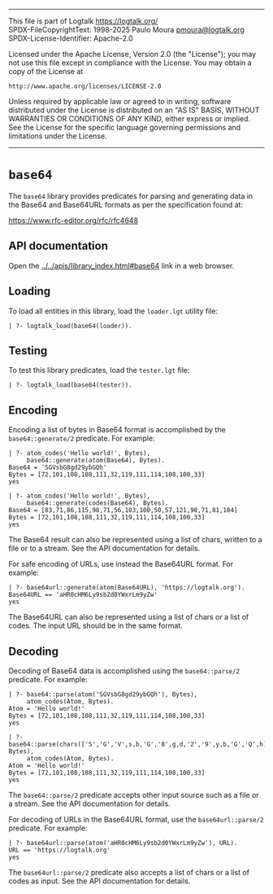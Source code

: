 ________________________________________________________________________

This file is part of Logtalk <https://logtalk.org/>  
SPDX-FileCopyrightText: 1998-2025 Paulo Moura <pmoura@logtalk.org>  
SPDX-License-Identifier: Apache-2.0

Licensed under the Apache License, Version 2.0 (the "License");
you may not use this file except in compliance with the License.
You may obtain a copy of the License at

    http://www.apache.org/licenses/LICENSE-2.0

Unless required by applicable law or agreed to in writing, software
distributed under the License is distributed on an "AS IS" BASIS,
WITHOUT WARRANTIES OR CONDITIONS OF ANY KIND, either express or implied.
See the License for the specific language governing permissions and
limitations under the License.
________________________________________________________________________


`base64`
========

The `base64` library provides predicates for parsing and generating data in
the Base64 and Base64URL formats as per the specification found at:

https://www.rfc-editor.org/rfc/rfc4648


API documentation
-----------------

Open the [../../apis/library_index.html#base64](../../apis/library_index.html#base64)
link in a web browser.


Loading
-------

To load all entities in this library, load the `loader.lgt` utility file:

	| ?- logtalk_load(base64(loader)).


Testing
-------

To test this library predicates, load the `tester.lgt` file:

	| ?- logtalk_load(base64(tester)).


Encoding
--------

Encoding a list of bytes in Base64 format is accomplished by the
`base64::generate/2` predicate. For example:

	| ?- atom_codes('Hello world!', Bytes),
	     base64::generate(atom(Base64), Bytes).
	Base64 = 'SGVsbG8gd29ybGQh'
	Bytes = [72,101,108,108,111,32,119,111,114,108,100,33]
	yes

	| ?- atom_codes('Hello world!', Bytes),
	     base64::generate(codes(Base64), Bytes).
	Base64 = [83,71,86,115,98,71,56,103,100,50,57,121,98,71,81,104]
	Bytes = [72,101,108,108,111,32,119,111,114,108,100,33]
	yes

The Base64 result can also be represented using a list of chars, written to
a file or to a stream. See the API documentation for details.

For safe encoding of URLs, use instead the Base64URL format. For example:

	| ?- base64url::generate(atom(Base64URL), 'https://logtalk.org').
	Base64URL == 'aHR0cHM6Ly9sb2d0YWxrLm9yZw'
	yes

The Base64URL can also be represented using a list of chars or a list of codes.
The input URL should be in the same format.	


Decoding
--------

Decoding of Base64 data is accomplished using the `base64::parse/2` predicate.
For example:

	| ?- base64::parse(atom('SGVsbG8gd29ybGQh'), Bytes),
	     atom_codes(Atom, Bytes).
	Atom = 'Hello world!'
	Bytes = [72,101,108,108,111,32,119,111,114,108,100,33]
	yes

	| ?- base64::parse(chars(['S','G','V',s,b,'G','8',g,d,'2','9',y,b,'G','Q',h]), Bytes),
	     atom_codes(Atom, Bytes).
	Atom = 'Hello world!'
	Bytes = [72,101,108,108,111,32,119,111,114,108,100,33]
	yes

The `base64::parse/2` predicate accepts other input source such as a file or a
stream. See the API documentation for details.

For decoding of URLs in the Base64URL format, use the `base64url::parse/2`
predicate. For example:

	| ?- base64url::parse(atom('aHR0cHM6Ly9sb2d0YWxrLm9yZw'), URL).
	URL == 'https://logtalk.org'
	yes

The `base64url::parse/2` predicate also accepts a list of chars or a list of
codes as input. See the API documentation for details.
